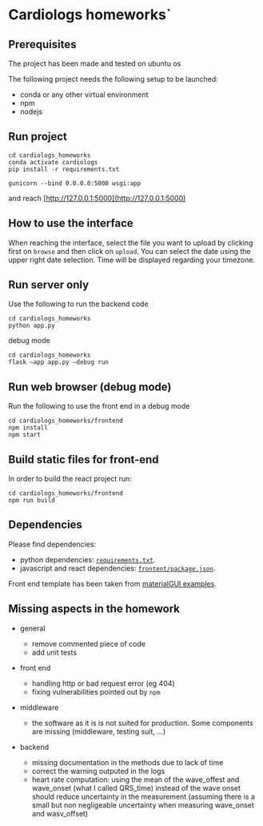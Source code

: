 # Cardiologs homeworks`

## Prerequisites

The project has been made and tested on ubuntu os

The following project needs the following setup to be launched:
- conda or any other virtual environment
- npm
- nodejs


## Run project
```
cd cardiologs_homeworks
conda activate cardiologs
pip install -r requirements.txt

gunicorn --bind 0.0.0.0:5000 wsgi:app
```
and reach [http://127.0.0.1:5000](http://127.0.0.1:5000)


## How to use the interface

When reaching the interface, select the file you want to upload by clicking first on `browse` and then click on `upload`. You can select the date using the upper right date selection. Time will be displayed regarding your timezone.

## Run server only

Use the following to run the backend code

```
cd cardiologs_homeworks
python app.py
```

debug mode
```
cd cardiologs_homeworks
flask –app app.py –debug run
```

## Run web browser (debug mode)

Run the following to use the front end in a debug mode
```
cd cardiologs_homeworks/frontend
npm install
npm start

```
## Build static files for front-end
In order to build the react project run:
```
cd cardiologs_homeworks/frontend
npm run build
```

## Dependencies

Please find dependencies:
- python dependencies: [`requirements.txt`](./requirements.txt).
- javascript and react dependencies: [`frontent/package.json`](./frontend/package.json).

Front end template has been taken from [materialGUI examples](https://mui.com/material-ui/getting-started/templates/).

## Missing aspects in the homework

- general 
    - remove commented piece of code
    - add unit tests

- front end
    - handling http or bad request error (eg 404)
    - fixing vulnerabilities pointed out by `npm`

- middleware
    - the software as it is is not suited for production. Some components are missing (middleware, testing suit, ...)

- backend
    - missing documentation in the methods due to lack of time
    - correct the warning outputed in the logs 
    - heart rate computation: using the mean of the wave_offest and wave_onset (what I called QRS_time) instead of the wave onset should reduce uncertainty in the measurement (assuming there is a small but non negligeable uncertainty when measuring wave_onset and wasv_offset)